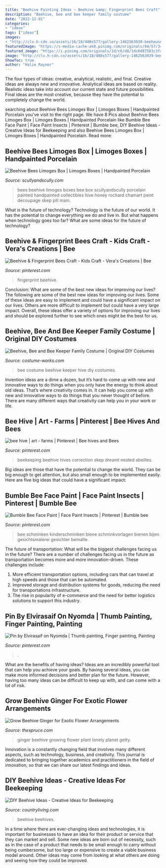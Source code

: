 ```yaml
---
title: "Beehive Painting Ideas ~ Beehive &amp; Fingerprint Bees Craft"
description: "Beehive, bee and bee keeper family costume"
date: "2022-12-01"
categories:
- "ideas"
tags: ["ideas"]
images:
- "http://clv.h-cdn.co/assets/16/18/480x577/gallery-1462563039-beehouse.jpg"
featuredImage: "https://s-media-cache-ak0.pinimg.com/originals/94/57/34/945734983dd50941d128d318f3e149b7.jpg"
featured_image: "https://i.pinimg.com/originals/1d/c6/d8/1dc6d87583c3f47886fdc6fb0acfeeca.png"
image: "http://clv.h-cdn.co/assets/16/18/480x577/gallery-1462563039-beehouse.jpg"
ShowToc: true
author: "Halie Raynor"
---
```



The four types of ideas: creative, analytical, realistic, and final.
Creative ideas are always new and innovative. Analytical ideas are based on reality. Realistic ideas take into account our current state and future possibilities. Final ideas are the most creative, because they have the potential to completely change the world.

	

		
searching about Beehive Bees Limoges Box | Limoges Boxes | Handpainted Porcelain you've visit to the right page. We have 8 Pics about Beehive Bees Limoges Box | Limoges Boxes | Handpainted Porcelain like Bumble Bee Face Paint | Face Paint Insects | Pinterest | Bumble bee, DIY Beehive Ideas - Creative Ideas for Beekeeping and also Beehive Bees Limoges Box | Limoges Boxes | Handpainted Porcelain. Read more:
		
    
## Beehive Bees Limoges Box | Limoges Boxes | Handpainted Porcelain

<img loading=lazy src="http://www.scullyandscully.com/productimages/image.axd/i.75304/w.900/h.900/beehive-bees-limoges-box_lg.jpg" onerror="this.onerror=null;this.src='https://tse4.mm.bing.net/th?id=OIP.ENobXee_TlsxSy_ls1UVGQHaHa&amp;pid=15.1';" alt="Beehive Bees Limoges Box | Limoges Boxes | Handpainted Porcelain">

_Source: scullyandscully.com_

>bees beehive limoges boxes bee box scullyandscully porcelain painted handpainted collectibles hive honey rochard chamart peint decoupage skep pill main. 

	

What is the future of technology?
Technology is the future of our world. It has the potential to change everything we do and live in. But what happens when technology goes too far? What are some ideas for the future of technology?

    
## Beehive &amp; Fingerprint Bees Craft - Kids Craft - Vera&#039;s Creations | Bee

<img loading=lazy src="https://i.pinimg.com/originals/1d/c6/d8/1dc6d87583c3f47886fdc6fb0acfeeca.png" onerror="this.onerror=null;this.src='https://tse4.mm.bing.net/th?id=OIP.dRuYKVw8ljBI2TvmqglCHAHaEK&amp;pid=15.1';" alt="Beehive &amp; Fingerprint Bees Craft - Kids Craft - Vera&#039;s Creations | Bee">

_Source: pinterest.com_

>fingerprint beehive. 

	

Conclusion: What are some of the best new ideas for improving our lives?
The following are some of the best new ideas for improving our lives. Some of these ideas are easy to implement and could have a significant impact on our lives. Others are more difficult to implement but could have a very large impact. Overall, these ideas offer a variety of options for improving our lives and should be explored further to see which ones might be the best for us.

    
## Beehive, Bee And Bee Keeper Family Costume | Original DIY Costumes

<img loading=lazy src="https://photos.costume-works.com/full/beehive_bee_and_bee_keeper1.jpg" onerror="this.onerror=null;this.src='https://tse3.mm.bing.net/th?id=OIP.1BqvdfUxVmi31zmhNDyxNwHaJ3&amp;pid=15.1';" alt="Beehive, Bee and Bee Keeper Family Costume | Original DIY Costumes">

_Source: costume-works.com_

>bee costume beehive keeper hive diy costumes. 

	

Invention ideas are a dime a dozen, but it’s hard to come up with new and innovative ways to do things when you only have the energy to think about old ideas. That’s where creativity comes in. It can help you come up with new and innovative ways to do things that you never thought of before. There are many different ways that creativity can help you in your work or life.

    
## Bee Hive | Art - Farms | Pinterest | Bee Hives And Bees

<img loading=lazy src="https://s-media-cache-ak0.pinimg.com/736x/46/1b/42/461b4217e6716de4441b6bf449112bd9.jpg" onerror="this.onerror=null;this.src='https://tse4.mm.bing.net/th?id=OIP.F79Ukd28U3PAOjvq7MVL9AAAAA&amp;pid=15.1';" alt="bee hive | art - farms | Pinterest | Bee hives and Bees">

_Source: pinterest.com_

>beekeeping beehive hives correction skep dreamt nested abeilles. 

	

Big ideas are those that have the potential to change the world. They can be big enough to get attention, but also small enough to be implemented easily. Here are five big ideas that could have a significant impact: 

    
## Bumble Bee Face Paint | Face Paint Insects | Pinterest | Bumble Bee

<img loading=lazy src="https://s-media-cache-ak0.pinimg.com/originals/94/57/34/945734983dd50941d128d318f3e149b7.jpg" onerror="this.onerror=null;this.src='https://tse2.mm.bing.net/th?id=OIP._m4odzVkt62DIEts_GhtegHaFa&amp;pid=15.1';" alt="Bumble Bee Face Paint | Face Paint Insects | Pinterest | Bumble bee">

_Source: pinterest.com_

>bee schminken kinderschminken biene schminkvorlagen bienen bijen gesichtsmalerei gesichter bemalte. 

	

The future of transportation: What will be the biggest challenges facing us in the future?
There are a number of challenges facing us in the future as transportation becomes more and more innovation-driven. These challenges include: 
1) More efficient transportation options, including cars that can travel at high speeds and those that can be automated.
2) Improved storage and distribution systems for goods, reducing the need for transportations infrastructure. 
3) The rise in popularity of e-commerce and the need for better logistics solutions to support this industry.

    
## Pin By Elvirasaif On Nyomda | Thumb Painting, Finger Painting, Painting

<img loading=lazy src="https://i.pinimg.com/originals/02/ac/ef/02acef876d5bc2af8a363467a0bbf4c0.png" onerror="this.onerror=null;this.src='https://tse2.mm.bing.net/th?id=OIP.4QAPoONPqBzFwZI_8jxdCwHaEK&amp;pid=15.1';" alt="Pin by Elvirasaif on Nyomda | Thumb painting, Finger painting, Painting">

_Source: pinterest.com_

>. 

	

What are the benefits of having ideas?
Ideas are an incredibly powerful tool that can help you achieve your goals. By having several ideas, you can make more informed decisions and better plan for the future. However, having too many ideas can be difficult to keep up with, and can come with a lot of risk.

    
## Grow Beehive Ginger For Exotic Flower Arrangements

<img loading=lazy src="https://fthmb.tqn.com/peY-P1PanPuAe6blcKenQm25MAA=/2154x1394/filters:fill(auto,1)/beehiveginger-567c5e373df78ccc1566103c.jpg" onerror="this.onerror=null;this.src='https://tse3.mm.bing.net/th?id=OIP.bhF7TJfODgqRyst4OxGEUAHaEy&amp;pid=15.1';" alt="Grow Beehive Ginger for Exotic Flower Arrangements">

_Source: thespruce.com_

>ginger beehive growing flower plant lonely planet getty. 

	

Innovation is a constantly changing field that involves many different aspects, such as technology, business, and creativity. This journal is dedicated to bringing together academics and practitioners in the field of innovation, so that we can share our latest findings and ideas.

    
## DIY Beehive Ideas - Creative Ideas For Beekeeping

<img loading=lazy src="http://clv.h-cdn.co/assets/16/18/480x577/gallery-1462563039-beehouse.jpg" onerror="this.onerror=null;this.src='https://tse4.mm.bing.net/th?id=OIP.AjVV0kGj6dHlrwaojXny7QHaI5&amp;pid=15.1';" alt="DIY Beehive Ideas - Creative Ideas for Beekeeping">

_Source: countryliving.com_

>beehive beehives. 

	

In a time where there are ever-changing ideas and technologies, it is important for businesses to have an idea for their product or service that they can market and sell. Some new ideas are born out of necessity, such as in the case of a product that needs to be small enough to carry without being cumbersome, but too large or expensive to create a viable business model around. Other ideas may come from looking at what others are doing and seeing how they could be improved.

